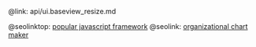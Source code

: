 @link: api/ui.baseview_resize.md

@seolinktop: [popular javascript framework](https://webix.com)
@seolink: [organizational chart maker](https://webix.com/widget/organogram/)